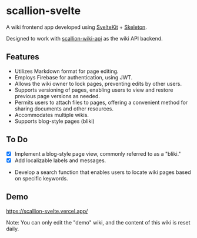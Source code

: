 # scallion-svelte

A wiki frontend app developed using [SvelteKit](https://kit.svelte.dev/) + [Skeleton](https://www.skeleton.dev/).

Designed to work with [scallion-wiki-api](https://github.com/mumez/scallion-wiki-api) as the wiki API backend.

## Features

- Utilizes Markdown format for page editing.
- Employs Firebase for authentication, using JWT.
- Allows the wiki owner to lock pages, preventing edits by other users.
- Supports versioning of pages, enabling users to view and restore previous page versions as needed.
- Permits users to attach files to pages, offering a convenient method for sharing documents and other resources.
- Accommodates multiple wikis.
- Supports blog-style pages (bliki)

## To Do

- [x] Implement a blog-style page view, commonly referred to as a "bliki."
- [x] Add localizable labels and messages.
- Develop a search function that enables users to locate wiki pages based on specific keywords.

## Demo

https://scallion-svelte.vercel.app/

Note: You can only edit the "demo" wiki, and the content of this wiki is reset daily.
